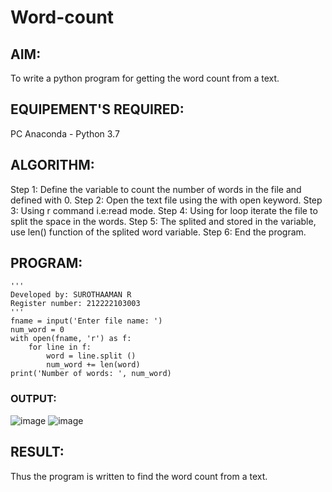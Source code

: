 # Word-count
## AIM:
To write a python program for getting the word count from a text.
## EQUIPEMENT'S REQUIRED: 
PC
Anaconda - Python 3.7
## ALGORITHM: 
Step 1: Define the variable to count the number of words in the file and defined with 0.
Step 2: Open the text file using the with open keyword.
Step 3: Using r command i.e:read mode.
Step 4: Using for loop iterate the file to split the space in the words.
Step 5: The splited and stored in the variable, use len() function of the splited word variable.
Step 6: End the program.

## PROGRAM:
```
'''
Developed by: SUROTHAAMAN R
Register number: 212222103003
'''
fname = input('Enter file name: ')
num_word = 0
with open(fname, 'r') as f:
    for line in f:
        word = line.split ()
        num_word += len(word)
print('Number of words: ', num_word)

```
### OUTPUT:
![image](https://github.com/surothaaman/Word-count/assets/133313653/88341cf6-b38e-4b21-876e-f29bb10d4e4f)
![image](https://github.com/surothaaman/Word-count/assets/133313653/23f21406-bb20-4e1f-b508-ecf6756e8929)





## RESULT:
Thus the program is written to find the word count from a text.
